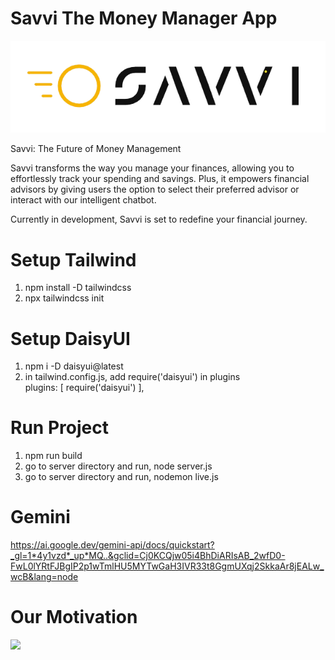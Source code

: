 # Savvi The Money Manager App

<img src="https://raw.githubusercontent.com/NikoHoc/savvi/refs/heads/master/public/image/savvi.png">

Savvi: The Future of Money Management

Savvi transforms the way you manage your finances, allowing you to effortlessly track your spending and savings. Plus, it empowers financial advisors by giving users the option to select their preferred advisor or interact with our intelligent chatbot.

Currently in development, Savvi is set to redefine your financial journey.

# Setup Tailwind

<ol>
<li>npm install -D tailwindcss</li>
<li>npx tailwindcss init</li>
</ol>

# Setup DaisyUI

<ol>
<li>npm i -D daisyui@latest</li>
<li>in tailwind.config.js, add require('daisyui') in plugins <br />
  plugins: [
    require('daisyui')
  ],
</li>
</ol>

# Run Project

<ol>
<li>npm run build</li>
<li>go to server directory and run,  node server.js</li>
<li>go to server directory and run,  nodemon live.js</li>
</ol>

# Gemini

https://ai.google.dev/gemini-api/docs/quickstart?_gl=1*4y1vzd*_up*MQ..&gclid=Cj0KCQjw05i4BhDiARIsAB_2wfD0-FwL0lYRtFJBgIP2p1wTmlHU5MYTwGaH3IVR33t8GgmUXqj2SkkaAr8jEALw_wcB&lang=node

# Our Motivation

<img src="https://static.telepedia.net/newqualitipediawiki/c/cc/Skibidi_toilet_screenshot.webp.png">
